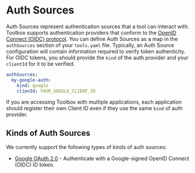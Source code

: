 # Auth Sources

Auth Sources represent authentication sources that a tool can interact with. Toolbox supports authentication providers that conform to the [OpenID Connect (OIDC) protocol](https://openid.net/developers/how-connect-works/). You can define Auth Sources as a map in the `authSources` section of your `tools.yaml` file. Typically, an Auth Source configuration will contain information required to verify token authenticity. For OIDC tokens, you should provide the `kind` of the auth provider and your `clientId` for it to be verified.

```yaml
authSources:
  my-google-auth:
    kind: google
    clienId: YOUR_GOOGLE_CLIENT_ID
```

If you are accessing Toolbox with multiple applications, each application should register their own Client ID even if they use the same `kind` of auth provider.

## Kinds of Auth Sources

We currently support the following types of kinds of auth sources:

* [Google OAuth 2.0](./google.md) - Authenticate with a Google-signed OpenID Connect (OIDC) ID token.
